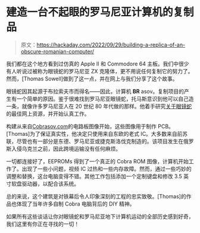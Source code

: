 # 建造一台不起眼的罗马尼亚计算机的复制品

> 原文：<https://hackaday.com/2022/09/29/building-a-replica-of-an-obscure-romanian-computer/>

我们都在这个地方看到过仿真的 Apple II 和 Commodore 64 主板。我们中很少有人听说过被称为眼镜蛇的罗马尼亚 ZX 克隆体，更不用说任何复制它的努力了。然而，[Thomas Sowell]做到了这一点，并在网上与我们分享了这个故事。

眼镜蛇因其起源于布拉索夫市而得名——因此，计算机 **BR** asov。复制项目的产生有一个简单的原因。鉴于很难找到罗马尼亚眼镜蛇，托马斯意识到他可以自己造一条，就像许多罗马尼亚人在 20 世纪 80 年代做的那样。他着手研究[关于眼镜蛇](http://cobrasov.com/CoBra%20Project/index.html)的最佳网上资源，并开始认真工作。

构建从来自[Cobrasov.com](http://cobrasov.com/CoBra%20Project/index.html)的电路板图像开始，这些图像用于制作 PCB。[Thomas]为了保证真实性，他决定只使用来自东欧的老式 IC。大多数来自前苏联，尽管也有一部分是东德、罗马尼亚或捷克斯洛伐克制造的。该项目发生在俄罗斯入侵乌克兰之前，因此跨境运输没有任何麻烦。

一切都连接好了，EEPROMs 得到了一个真正的 Cobra ROM 图像，计算机开始工作了。出现了一些小问题，视频 IC 过热和一些内存故障。然而，通过一些巧妙的调整和替换，这台电脑变得不错。其他工作包括添加一个定制键盘和修改 3.5 英寸软盘驱动器，以配合该系统。

总的来说，这个建筑是对铁幕后令人印象深刻的工程的忠实致敬。[Thomas]的作品也体现了当年许多自制 Cobra 电脑背后的 DIY 精神。

如果所有这些谈话让你对眼镜蛇和罗马尼亚地下计算机运动的全部历史感到好奇，我们这里有你正在寻找的一切！